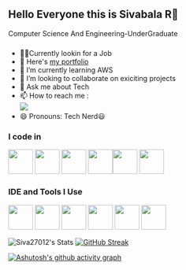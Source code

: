 
## Hello Everyone this is Sivabala R👋

Computer Science And Engineering-UnderGraduate

#####
- 🤵💼Currently lookin for a Job
- 🔭 Here's [my portfolio](https://siva27012.github.io/)            
- 🌱 I’m currently learning AWS
- 👯 I’m looking to collaborate on exiciting projects
- 💬 Ask me about Tech
- 📫 How to reach me :
<br /> [<img src="https://img.shields.io/badge/LinkedIn-0077B5?style=for-the-badge&logo=linkedin&logoColor=white" />](https://linkedin.com/in/sivabala2701)
- 😄 Pronouns: Tech Nerd😃
### I code in
<img height="50" width="50" src="https://img.icons8.com/color/48/000000/python.png" />  <img height="50" width="50" src="https://img.icons8.com/color/48/000000/html-5.png" /> <img height="50" width="50" src="https://img.icons8.com/color/48/000000/css3.png" />
<img height="50" width="50" src="https://img.icons8.com/color/48/000000/javascript.png"/><img height="50" width="50" src="https://img.icons8.com/color/48/000000/tailwindcss.png"/> 
 <img height="50" width="50" src="https://img.icons8.com/color/48/000000/mysql-logo.png"/> 

### IDE and Tools I Use
<img height="50" width="50" src="https://img.icons8.com/color/48/000000/visual-studio-code-2019.png"/> <img height="50" width="50" src="https://img.icons8.com/color/50/000000/github.png"/> <img height="50" width="50" src="https://upload.wikimedia.org/wikipedia/commons/d/d0/Google_Colaboratory_SVG_Logo.svg"/> <img height="50" src="https://img.icons8.com/color/480/null/notion--v1.png" /> <img height="50" src="https://logos-world.net/wp-content/uploads/2021/10/Tableau-Logo.png" />   <img height="50" src="C:\Users\sivabala pc\Downloads\c-logo-icon-28389.png"/> 


![Siva27012's Stats](https://github-readme-stats.vercel.app/api?username=Siva27012&theme=dark&show_icons=true&hide_border=true&count_private=true)
[![GitHub Streak](https://github-readme-streak-stats.herokuapp.com?user=Siva27012&theme=dark)](https://git.io/streak-stats)

[![Ashutosh's github activity graph](https://github-readme-activity-graph.vercel.app/graph?username=Siva27012&bg_color=050505&color=00ffbf&line=00c26e&point=f5f6fa&area=true&hide_border=true)](https://github.com/ashutosh00710/github-readme-activity-graph)
